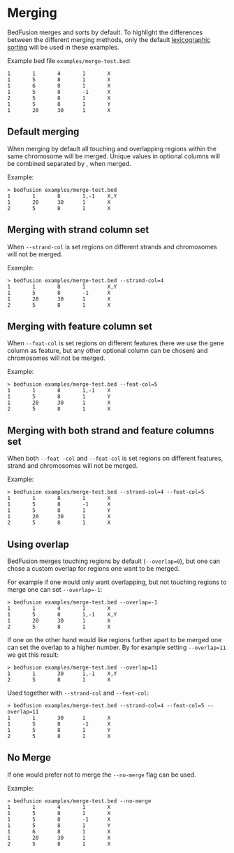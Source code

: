 # Merging

BedFusion merges and sorts by default. To highlight the differences between the different merging methods, only the default [lexicographic sorting](./sorting.md#lexicographic-sorting) will be used in these examples.

Example bed file `examples/merge-test.bed`:
```bed
1       1       4       1       X
1       5       8       1       X
1       6       8       1       X
1       5       8       -1      X
2       5       8       1       X
1       5       8       1       Y
1       20      30      1       X
```

## Default merging

When merging by default all touching and overlapping regions within the same chromosome will be merged. Unique values in optional columns will be combined separated by , when merged.

Example:

``` text
> bedfusion examples/merge-test.bed 
1       1       8       1,-1    X,Y
1       20      30      1       X
2       5       8       1       X
```

## Merging with strand column set

When `--strand-col` is set regions on different strands and chromosomes will not be merged.

Example:

``` shell
> bedfusion examples/merge-test.bed --strand-col=4
1       1       8       1       X,Y
1       5       8       -1      X
1       20      30      1       X
2       5       8       1       X
```

## Merging with feature column set

When `--feat-col` is set regions on different features (here we use the gene column as feature, but any other optional column can be chosen) and chromosomes will not be merged.

Example:

``` shell
> bedfusion examples/merge-test.bed --feat-col=5
1       1       8       1,-1    X
1       5       8       1       Y
1       20      30      1       X
2       5       8       1       X
```

## Merging with both strand and feature columns set

When both `--feat -col` and `--feat-col` is set regions on different features, strand and chromosomes will not be merged.

Example:

``` shell
> bedfusion examples/merge-test.bed --strand-col=4 --feat-col=5
1       1       8       1       X
1       5       8       -1      X
1       5       8       1       Y
1       20      30      1       X
2       5       8       1       X
```

## Using overlap

BedFusion merges touching regions by default (`--overlap=0`), but one can chose a custom overlap for regions one want to be merged.

For example if one would only want overlapping, but not touching regions to merge one can set `--overlap=-1`:

``` shell 
> bedfusion examples/merge-test.bed --overlap=-1
1       1       4       1       X
1       5       8       1,-1    X,Y
1       20      30      1       X
2       5       8       1       X
```

If one on the other hand would like regions further apart to be merged one can set the overlap to a higher number. By for example setting `--overlap=11` we get this result:

``` shell 
> bedfusion examples/merge-test.bed --overlap=11
1       1       30      1,-1    X,Y
2       5       8       1       X
```

Used together with `--strand-col` and `--feat-col`:

``` shell 
> bedfusion examples/merge-test.bed --strand-col=4 --feat-col=5 --overlap=11
1       1       30      1       X
1       5       8       -1      X
1       5       8       1       Y
2       5       8       1       X
```

## No Merge

If one would prefer not to merge the `--no-merge` flag can be used.

Example:

``` shell
> bedfusion examples/merge-test.bed --no-merge
1       1       4       1       X
1       5       8       1       X
1       5       8       -1      X
1       5       8       1       Y
1       6       8       1       X
1       20      30      1       X
2       5       8       1       X
```
